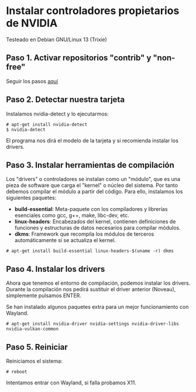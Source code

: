 # Instalar controladores propietarios de NVIDIA

Testeado en Debian GNU/Linux 13 (Trixie)

## Paso 1. Activar repositorios "contrib" y "non-free"

Seguir los pasos [aquí]( https://pasota666.github.io/cybergrimorio/)

## Paso 2. Detectar nuestra tarjeta

Instalamos nvidia-detect y lo ejecutarmos:

```
# apt-get install nvidia-detect
$ nvidia-detect
```

El programa nos dirá el modelo de la tarjeta y si recomienda instalar los drivers.

## Paso 3. Instalar herramientas de compilación

Los "drivers" o controladores se instalan como un "módulo", que es una pieza de software que carga el "kernel" o núcleo del sistema. Por tanto debemos compilar el módulo a partir del código. Para ello, instalamos los siguientes paquetes:

- **build-essential**: Meta-paquete con los compiladores y librerías esenciales como gcc, g++, make, libc-dev, etc.
- **linux-headers**: Encabezados del kernel, contienen definiciones de funciones y estructuras de datos necesarios para compilar módulos.
- **dkms**: Framework que recompila los módulos de terceros automáticamente si se actualiza el kernel.

```
# apt-get install build-essential linux-headers-$(uname -r) dkms
```

## Paso 4. Instalar los drivers

Ahora que tenemos el entorno de compilación, podemos instalar los drivers. Durante la compilación nos pedirá sustituir el driver anterior (Noveau), simplemente pulsamos ENTER.

Se han instalado algunos paquetes extra para un mejor funcionamiento con Wayland.

```
# apt-get install nvidia-driver nvidia-settings nvidia-driver-libs nvidia-vulkan-common
```

## Paso 5. Reiniciar

Reiniciamos el sistema:
```
# reboot
```

Intentamos entrar con Wayland, si falla probamos X11.
